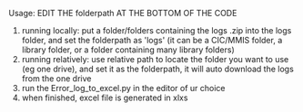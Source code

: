 Usage: EDIT THE folderpath AT THE BOTTOM OF THE CODE
1. running locally: put a folder/folders containing the logs .zip into the logs folder, and set the folderpath as 'logs' (it can be a CIC/MMIS folder, a library folder, or a folder containing many library folders)
2. running relatively: use relative path to locate the folder you want to use (eg one drive), and set it as the folderpath, it will auto download the logs from the one drive
3. run the Error_log_to_excel.py in the editor of ur choice
4. when finished, excel file is generated in xlxs
